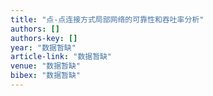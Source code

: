 ```yaml
---
title: "点-点连接方式局部网络的可靠性和吞吐率分析"
authors: []
authors-key: []
year: "数据暂缺"
article-link: "数据暂缺"
venue: "数据暂缺"
bibex: "数据暂缺"
---
```

